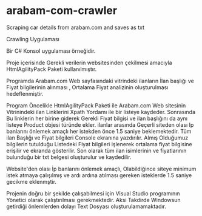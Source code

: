 # arabam-com-crawler
Scraping car details from arabam.com and saves as txt

Crawling Uygulaması

Bir C# Konsol uygulaması örneğidir.

Proje içerisinde Gerekli verilerin websitesinden çekilmesi amacıyla HtmlAgilityPack  Paketi kullanılmıştır.

Programda Arabam.com Web sayfasındaki vitrindeki ilanların İlan başlığı ve Fiyat bilgilerinin alınması , 
Ortalama Fiyat analizinin oluşturulması hedeflenmiştir.


Program Öncelikle HtmlAgilityPack Paketi ile Arabam.com Web sitesinin Vitrinindeki ilan Linklerini Xpath Yordamı ile bir listeye kaydeder.
Sonrasında Bu linklerin her birine giderek Gerekli Fiyat bilgisi ve ilan başlığını da aynı listeye Product objesi türünde ekler. ilanlar arasında Geçerli siteden olası Ip banlarını 
önlemek amaçlı her istekden önce 1.5 saniye beklemektedir. Tüm ilan Başlığı ve Fiyat bilgileri Console ekranına yazdırılır. 
Almış Olduğumuz bilgilerin tutulduğu Listedeki Fiyat bilgileri işlenerek ortalama fiyat bilgisine erişilir ve ekranda gösterilir. 
Son olarak tüm ilan isimlerinin ve fiyatlarının bulunduğu bir txt belgesi oluşturulur ve kaydedilir. 


Website'den olası İp banlarını önlemek amaçlı, Olabildiğince siteye minimum istek atmaya çalışılmış ve ardı ardına atılması gereken isteklerde 1.5 saniye gecikme eklenmştir.


Projenin doğru bir şekilde çalışabilmesi için Visual Studio programının Yönetici olarak çalıştırılması gerekmektedir. 
Aksi Takdirde Windowsun getirdiği önlemlerden dolayı Text Dosyası oluşturulamamaktadır.
